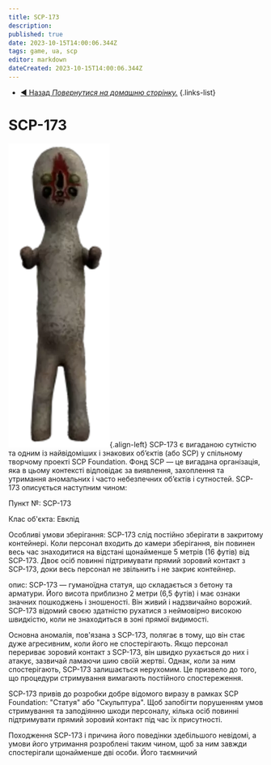 ```yaml
---
title: SCP-173
description: 
published: true
date: 2023-10-15T14:00:06.344Z
tags: game, ua, scp
editor: markdown
dateCreated: 2023-10-15T14:00:06.344Z
---
```


- [:arrow_backward: Назад *Повернутися на домашню сторінку.*](/uk/home)
{.links-list}

# SCP-173
![173.png](/images/roles/173.png){.align-left}
SCP-173 є вигаданою сутністю та одним із найвідоміших і знакових об’єктів (або SCP) у спільному творчому проекті SCP Foundation. Фонд SCP — це вигадана організація, яка в цьому контексті відповідає за виявлення, захоплення та утримання аномальних і часто небезпечних об’єктів і сутностей.
SCP-173 описується наступним чином:

Пункт №: SCP-173

Клас об'єкта: Евклід

Особливі умови зберігання:
SCP-173 слід постійно зберігати в закритому контейнері. Коли персонал входить до камери зберігання, він повинен весь час знаходитися на відстані щонайменше 5 метрів (16 футів) від SCP-173. Двоє осіб повинні підтримувати прямий зоровий контакт з SCP-173, доки весь персонал не звільнить і не закриє контейнер.

опис:
SCP-173 — гуманоїдна статуя, що складається з бетону та арматури. Його висота приблизно 2 метри (6,5 футів) і має ознаки значних пошкоджень і зношеності. Він живий і надзвичайно ворожий. SCP-173 відомий своєю здатністю рухатися з неймовірно високою швидкістю, коли не знаходиться в зоні прямої видимості.

Основна аномалія, пов'язана з SCP-173, полягає в тому, що він стає дуже агресивним, коли його не спостерігають. Якщо персонал перериває зоровий контакт з SCP-173, він швидко рухається до них і атакує, зазвичай ламаючи шию своїй жертві. Однак, коли за ним спостерігають, SCP-173 залишається нерухомим. Це призвело до того, що процедури стримування вимагають постійного спостереження.

SCP-173 привів до розробки добре відомого виразу в рамках SCP Foundation: "Статуя" або "Скульптура". Щоб запобігти порушенням умов стримування та заподіянню шкоди персоналу, кілька осіб повинні підтримувати прямий зоровий контакт під час їх присутності.

Походження SCP-173 і причина його поведінки здебільшого невідомі, а умови його утримання розроблені таким чином, щоб за ним завжди спостерігали щонайменше дві особи. Його таємничий